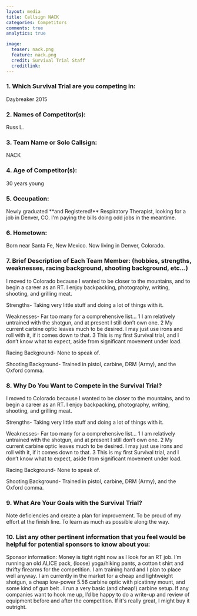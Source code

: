 ```yaml
---
layout: media
title: Callsign NACK
categories: Competitors
comments: true
analytics: true

image:
  teaser: nack.png
  feature: nack.png
  credit: Survival Trial Staff
  creditlink:  
---
```

 

 
<h3>1. Which Survival Trial are you competing in:</h3>

Daybreaker 2015
 
<h3>2. Names of Competitor(s):</h3>

Russ L.
 
<h3>3. Team Name or Solo Callsign:</h3>

NACK 
 
<h3>4. Age of Competitor(s):</h3>

 30 years young
 
<h3>5. Occupation:</h3>
Newly graduated **and Registered!** Respiratory Therapist, looking for a job in Denver, CO. I'm paying the bills doing odd jobs in the meantime. 
<h3>6. Hometown:</h3>
 Born near Santa Fe, New Mexico. Now living in Denver, Colorado. 
<h3>7. Brief Description of Each Team Member: (hobbies, strengths, weaknesses, racing background, shooting background, etc…)</h3>

I moved to Colorado because I wanted to be closer to the mountains, and to begin a career as an RT. I enjoy backpacking, photography, writing, shooting, and grilling meat.
 
Strengths- Taking very little stuff and doing a lot of things with it.
 
Weaknesses- Far too many for a comprehensive list… 
1 I am relatively untrained with the shotgun, and at present I still don’t own one.
2 My current carbine optic leaves much to be desired. I may just use irons and roll with it, if it comes down to that.
3 This is my first Survival trial, and I don’t know what to expect, aside from significant movement under load.
 
Racing Background- None to speak of.
 
Shooting Background- Trained in pistol, carbine, DRM (Army), and the Oxford comma.



 
<h3>8. Why Do You Want to Compete in the Survival Trial?</h3>

I moved to Colorado because I wanted to be closer to the mountains, and to begin a career as an RT. I enjoy backpacking, photography, writing, shooting, and grilling meat.
 
Strengths- Taking very little stuff and doing a lot of things with it.
 
Weaknesses- Far too many for a comprehensive list… 
1 I am relatively untrained with the shotgun, and at present I still don’t own one.
2 My current carbine optic leaves much to be desired. I may just use irons and roll with it, if it comes down to that.
3 This is my first Survival trial, and I don’t know what to expect, aside from significant movement under load.
 
Racing Background- None to speak of.
 
Shooting Background- Trained in pistol, carbine, DRM (Army), and the Oxford comma.

 
<h3>9. What Are Your Goals with the Survival Trial?</h3>
Note deficiencies and create a plan for improvement.
To be proud of my effort at the finish line.
To learn as much as possible along the way.
 

<h3>10.  List any other pertinent information that you feel would be helpful for potential sponsors to know about you:</h3>
Sponsor information:
Money is tight right now as I look for an RT job. I’m running an old ALICE pack, (loose) yoga/hiking pants, a cotton t shirt and thrifty firearms for the competition. I am training hard and I plan to place well anyway.
I am currently in the market for a cheap and lightweight shotgun, a cheap low-power 5.56 carbine optic with picatinny mount, and some kind of gun belt . I run a very basic (and cheap!) carbine setup. If any companies want to hook me up, I’d be happy to do a write-up and review of equipment before and after the competition. If it's really great, I might buy it outright.
 

